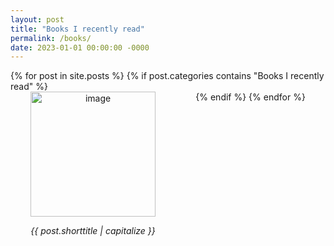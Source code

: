 ```yaml
---
layout: post
title: "Books I recently read"
permalink: /books/
date: 2023-01-01 00:00:00 -0000
---
```

<!-- programatically show all images in folder /images -->
<!-- set the title to the basename of the each image -->
<!-- capitalize the first letter of the title -->
<!-- Replace "-" with " " in the title -->
<!-- Put the title below the image and center it -->
<!-- Title in italics -->
<!-- Only include img if not starts with "_" -->
<!-- TODO  Link to the psts --> 

<div style="display: flex; flex-wrap: wrap; justify-content: space-around;">
    <!-- loop through posts, only select those with certain category -->
    {% for post in site.posts %}
        {% if post.categories contains "Books I recently read" %}
            <div style="text-align: center;">
                <a href="{{ post.url }}">
                    <img src="{{ site.baseurl }}/images/{{ post.image }}" alt="image" height="200"/>
                </a>
                <p style="text-align: center; font-style: italic; font-size: 14px;">{{ post.shorttitle | capitalize }}
                </p>
            </div>
        {% endif %}
    {% endfor %}
</div>



